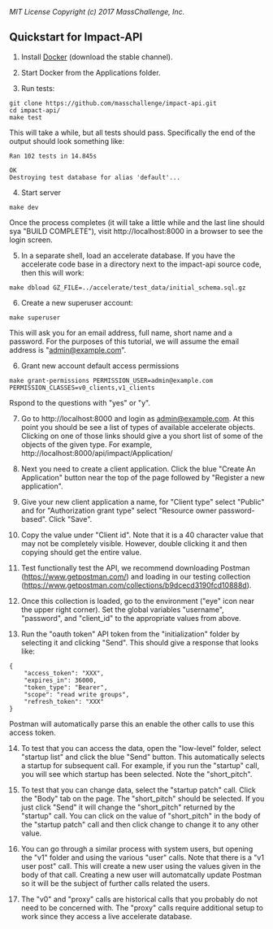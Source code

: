 _MIT License_
_Copyright (c) 2017 MassChallenge, Inc._

## Quickstart for Impact-API

1. Install [Docker](https://docs.docker.com/docker-for-mac/)
(download the stable channel).

2. Start Docker from the Applications folder.

3. Run tests:

```
git clone https://github.com/masschallenge/impact-api.git
cd impact-api/
make test
```

This will take a while, but all tests should pass.  Specifically the
end of the output should look something like:

```
Ran 102 tests in 14.845s

OK
Destroying test database for alias 'default'...
```

4. Start server

```
make dev
```

Once the process completes (it will take a little while and the last
line should sya "BUILD COMPLETE"), visit http://localhost:8000 in a
browser to see the login screen.

5. In a separate shell, load an accelerate database.  If you have the
accelerate code base in a directory next to the impact-api source
code, then this will work:

```
make dbload GZ_FILE=../accelerate/test_data/initial_schema.sql.gz
```

6. Create a new superuser account:

```
make superuser
```

This will ask you for an email address, full name, short name and a
password.  For the purposes of this tutorial, we will assume the email
address is "admin@example.com".

6. Grant new account default access permissions

```
make grant-permissions PERMISSION_USER=admin@example.com PERMISSION_CLASSES=v0_clients,v1_clients
```

Rspond to the questions with "yes" or "y".

7. Go to http://localhost:8000 and login as admin@example.com.  At
this point you should be see a list of types of available accelerate
objects.  Clicking on one of those links should give a you short list
of some of the objects of the given type.  For example,
http://localhost:8000/api/impact/Application/

8. Next you need to create a client application.  Click the blue
"Create An Application" button near the top of the page followed by
"Register a new application".

9. Give your new client application a name, for "Client type" select
"Public" and for "Authorization grant type" select "Resource owner
password-based".  Click "Save".

10. Copy the value under "Client id".  Note that it is a 40 character
value that may not be completely visible.  However, double clicking it
and then copying should get the entire value.

11. Test functionally test the API, we recommend downloading Postman
(https://www.getpostman.com/) and loading in our testing collection
(https://www.getpostman.com/collections/b9dcecd3190fcd10888d).

12. Once this collection is loaded, go to the environment ("eye" icon
near the upper right corner).  Set the global variables "username",
"password", and "client_id" to the appropriate values from above.

13. Run the "oauth token" API token from the "initialization" folder
by selecting it and clicking "Send".  This should give a response that
looks like:

```
{
    "access_token": "XXX",
    "expires_in": 36000,
    "token_type": "Bearer",
    "scope": "read write groups",
    "refresh_token": "XXX"
}
```

Postman will automatically parse this an enable the other calls to use
this access token.

14. To test that you can access the data, open the "low-level" folder,
select "startup list" and click the blue "Send" button.  This
automatically selects a startup for subsequent call.  For example, if
you run the "startup" call, you will see which startup has been
selected.  Note the "short_pitch".

15. To test that you can change data, select the "startup patch" call.
Click the "Body" tab on the page.  The "short_pitch" should be
selected.  If you just click "Send" it will change the "short_pitch"
returned by the "startup" call.  You can click on the value of
"short_pitch" in the body of the "startup patch" call and then click
change to change it to any other value.

16. You can go through a similar process with system users, but
opening the "v1" folder and using the various "user" calls.  Note that
there is a "v1 user post" call.  This will create a new user using the
values given in the body of that call.  Creating a new user will
automatcally update Postman so it will be the subject of further calls
related the users.

17. The "v0" and "proxy" calls are historical calls that you probably
do not need to be concerned with.  The "proxy" calls require
additional setup to work since they access a live accelerate database.

